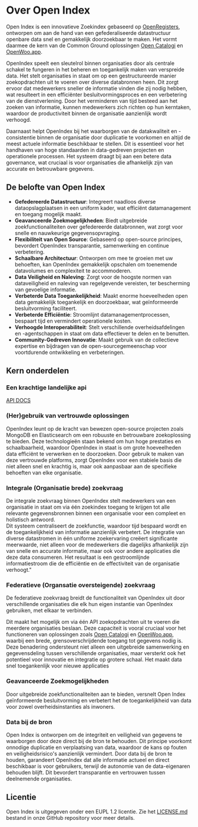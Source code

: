 # Over Open Index

Open Index is een innovatieve Zoekindex gebaseerd op [OpenRegisters](https://openregisters.app/), ontworpen om aan de hand van een gefederaliseerde datastructuur openbare data snel en gemakkelijk doorzoekbaar te maken. Het vormt daarmee de kern van de Common Ground oplossingen [Open Catalogi](https://opencatalogi.nl/) en [OpenWoo.app](https://openwoo.app/).

OpenIndex speelt een sleutelrol binnen organisaties door als centrale schakel te fungeren in het beheren en toegankelijk maken van verspreide data. Het stelt organisaties in staat om op een gestructureerde manier zoekopdrachten uit te voeren over diverse databronnen heen. Dit zorgt ervoor dat medewerkers sneller de informatie vinden die zij nodig hebben, wat resulteert in een efficiënter besluitvormingsproces en een verbetering van de dienstverlening. Door het verminderen van tijd besteed aan het zoeken van informatie, kunnen medewerkers zich richten op hun kerntaken, waardoor de productiviteit binnen de organisatie aanzienlijk wordt verhoogd.

Daarnaast helpt OpenIndex bij het waarborgen van de datakwaliteit en -consistentie binnen de organisatie door duplicatie te voorkomen en altijd de meest actuele informatie beschikbaar te stellen. Dit is essentieel voor het handhaven van hoge standaarden in data-gedreven projecten en operationele processen. Het systeem draagt bij aan een betere data governance, wat cruciaal is voor organisaties die afhankelijk zijn van accurate en betrouwbare gegevens.

## De belofte van Open Index

- **Gefedereerde Datastructuur**: Integreert naadloos diverse dataopslagplaatsen in een uniform kader, wat efficiënt datamanagement en toegang mogelijk maakt.
- **Geavanceerde Zoekmogelijkheden**: Biedt uitgebreide zoekfunctionaliteiten over gefedereerde databronnen, wat zorgt voor snelle en nauwkeurige gegevensopvraging.
- **Flexibiliteit van Open Source**: Gebaseerd op open-source principes, bevordert OpenIndex transparantie, samenwerking en continue verbetering.
- **Schaalbare Architectuur**: Ontworpen om mee te groeien met uw behoeften, kan OpenIndex gemakkelijk opschalen om toenemende datavolumes en complexiteit te accommoderen.
- **Data Veiligheid en Naleving**: Zorgt voor de hoogste normen van dataveiligheid en naleving van regelgevende vereisten, ter bescherming van gevoelige informatie.
- **Verbeterde Data Toegankelijkheid**: Maakt enorme hoeveelheden open data gemakkelijk toegankelijk en doorzoekbaar, wat geïnformeerde besluitvorming faciliteert.
- **Verbeterde Efficiëntie**: Stroomlijnt datamanagementprocessen, bespaart tijd en vermindert operationele kosten.
- **Verhoogde Interoperabiliteit**: Stelt verschillende overheidsafdelingen en -agentschappen in staat om data effectiever te delen en te benutten.
- **Community-Gedreven Innovatie**: Maakt gebruik van de collectieve expertise en bijdragen van de open-sourcegemeenschap voor voortdurende ontwikkeling en verbeteringen.

## Kern onderdelen

### Een krachtige landelijke api

[API DOCS](https://redocly.github.io/redoc/?url=https://raw.githubusercontent.com/CommonGateway/OpenIndex/feature/documentation-2024/docs/oas.json)

### (Her)gebruik van vertrouwde oplossingen
OpenIndex leunt op de kracht van bewezen open-source projecten zoals MongoDB en Elasticsearch om een robuuste en betrouwbare zoekoplossing te bieden. Deze technologieën staan bekend om hun hoge prestaties en schaalbaarheid, waardoor OpenIndex in staat is om grote hoeveelheden data efficiënt te verwerken en te doorzoeken. Door gebruik te maken van deze vertrouwde platforms, zorgt OpenIndex voor een stabiele basis die niet alleen snel en krachtig is, maar ook aanpasbaar aan de specifieke behoeften van elke organisatie.

### Integrale (Organisatie brede) zoekvraag
De integrale zoekvraag binnen OpenIndex stelt medewerkers van een organisatie in staat om via één zoekindex toegang te krijgen tot alle relevante gegevensbronnen binnen een organisatie voor een compleet en holistisch antwoord.  
Dit systeem centraliseert de zoekfunctie, waardoor tijd bespaard wordt en de toegankelijkheid van informatie aanzienlijk verbetert. 
De integratie van diverse datastromen in één uniforme zoekervaring creëert significante meerwaarde, niet alleen voor de medewerkers die dagelijks afhankelijk zijn van snelle en accurate informatie, maar ook voor andere applicaties die deze data consumeren. 
Het resultaat is een gestroomlijnde informatiestroom die de efficiëntie en de effectiviteit van de organisatie verhoogt."

### Federatieve (Organsatie oversteigende) zoekvraag
De federatieve zoekvraag breidt de functionaliteit van OpenIndex uit door verschillende organisaties die elk hun eigen instantie van OpenIndex gebruiken, met elkaar te verbinden. 

Dit maakt het mogelijk om via één API zoekopdrachten uit te voeren die meerdere organisaties beslaan. 
Deze capaciteit is vooral cruciaal voor het functioneren van oplossingen zoals [Open Catalogi](https://opencatalogi.nl/) en [OpenWoo.app](https://openwoo.app/), waarbij een brede, grensoverschrijdende toegang tot gegevens nodig is. 
Deze benadering ondersteunt niet alleen een uitgebreide samenwerking en gegevensdeling tussen verschillende organisaties, maar versterkt ook het potentieel voor innovatie en integratie op grotere schaal. Het maakt data snel toegankenlijk voor nieuwe applicaties 

### Geavanceerde Zoekmogelijkheden
Door uitgebreide zoekfunctionaliteiten aan te bieden, versnelt Open Index geïnformeerde besluitvorming en verbetert het de toegankelijkheid van data voor zowel overheidsinstanties als inwoners.

### Data bij de bron
Open Index is ontworpen om de integriteit en veiligheid van gegevens te waarborgen door deze direct bij de bron te behouden. Dit principe voorkomt onnodige duplicatie en verplaatsing van data, waardoor de kans op fouten en veiligheidsrisico's aanzienlijk vermindert. Door data bij de bron te houden, garandeert OpenIndex dat alle informatie actueel en direct beschikbaar is voor gebruikers, terwijl de autonomie van de data-eigenaren behouden blijft. Dit bevordert transparantie en vertrouwen tussen deelnemende organisaties.

## Licentie

Open Index is uitgegeven onder een EUPL 1.2 licentie. Zie het [LICENSE.md](LICENSE.md) bestand in onze GitHub repository voor meer details.

